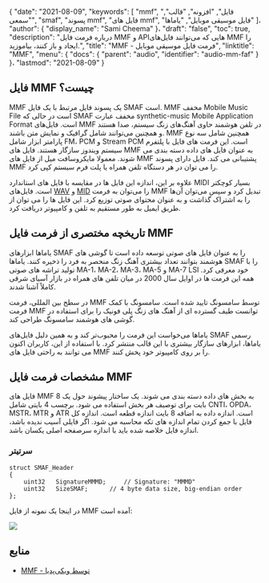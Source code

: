 {
  "date": "2021-08-09",
  "keywords": [
"mmf",
"فایل",
"افزونه",
"قالب",
"سمعی",
"smaf",
"پسوند mmf",
"فایل های mmf",
"فایل موسیقی موبایل",
"یاماها"
]،
  "author": {
    "display_name": "Sami Cheema"
}،
  "draft": "false",
  "toc": true,
  "description": "درباره فرمت فایل MMF و APIهایی که می‌توانند فایل‌های MMF را ایجاد و باز کنند، بیاموزید.",
  "title": "MMF - فرمت فایل موسیقی موبایل",
  "linktitle": "MMF",
  "menu": {
    "docs": {
      "parent": "audio",
      "identifier": "audio-mm-faf"
}
}،
  "lastmod": "2021-08-09"
}

## فایل MMF چیست؟

MMF یک پسوند فایل مرتبط با یک فایل SMAF است. MMF مخفف Mobile Music File است در حالی که SMAF مخفف عبارت synthetic-music Mobile Application Format است. فایل‌های MMF در تلفن هوشمند حاوی آهنگ‌های زنگ سیستم، صدا هستند و همچنین می‌توانند شامل گرافیک و نمایش متن باشند. MMF همچنین شامل سه نوع پارامتر ابزار شامل FM، PCM و Stream PCM است. این فرمت های فایل با پلتفرم سیستم ویندوز سازگار هستند. فایل های MMF به عنوان فایل های داده دسته بندی می شوند. معمولا مایکروسافت میل از فایل های MMF پشتیبانی می کند. فایل دارای پسوند MMF را می توان در هر دستگاه تلفن همراه یا پلت فرم سیستم کپی کرد.

علاوه بر این، اندازه این فایل ها در مقایسه با فایل های استاندارد MIDI بسیار کوچکتر است. فایل‌های [WAV](/audio/wav/) و [MID](/audio/mid/) را می‌توان به فرمت MMF تبدیل کرد و سپس می‌توان آن‌ها را به اشتراک گذاشت و به عنوان محتوای صوتی توزیع کرد. این فایل ها را می توان از طریق ایمیل به طور مستقیم به تلفن و کامپیوتر دریافت کرد.


## تاریخچه مختصری از فرمت فایل MMF

یاماها ابزارهای SMAF را به عنوان فایل های صوتی توسعه داده است تا گوشی های هوشمند بتوانند تعداد بیشتری آهنگ زنگ منحصر به فرد را ذخیره کنند. یاماها SMAF را با تولید تراشه های صوتی MA-1، MA-2، MA-3، MA-5 و MA-7 LSI خود معرفی کرد. همه این فرمت ها در اوایل سال 2000 در میان تلفن های همراه در بازار آسیای شرقی کاملاً آشنا شدند.

در سطح بین المللی، فرمت MMF توسط سامسونگ تایید شده است. سامسونگ با کمک فرمت MMF توانست طیف گسترده ای از آهنگ های زنگ پلی فونیک را برای استفاده در گوشی های هوشمند سامسونگ طراحی کند.

یاماها می‌خواست این فرمت را محبوب‌تر کند و به همین دلیل فایل‌های SMAF رسمی یاماها، ابزارهای سازگار بیشتری با این قالب منتشر کرد. با استفاده از این، کاربران اکنون می توانند به راحتی فایل های MMF را بر روی کامپیوتر خود پخش کنند.


## مشخصات فرمت فایل MMF ##

فایل های MMF به بخش های داده دسته بندی می شوند. یک ساختار پیشوند حول یک 8 بایت برای توصیف هر بخش استفاده می شود.
برچسب 4 بایتی شامل CNTI، OPDA، MSTR، MTR و ATR است. اندازه داده به اضافه 8 بایت اندازه قطعه است. اندازه کل فایل با جمع کردن تمام اندازه های تکه محاسبه می شود. اگر فایلی آسیب ندیده باشد، اندازه فایل خلاصه شده باید با اندازه سرصفحه اصلی یکسان باشد.

### سرتیتر ###

```
struct SMAF_Header
{
    uint32   SignatureMMMD;     // Signature: "MMMD"
    uint32   SizeSMAF;      // 4 byte data size, big-endian order
};
```

در اینجا یک نمونه از فایل MMF آمده است:

![](../mmf.png)

## منابع

* [MMF - توسط ویکی‌پدیا](https://en.wikipedia.org/wiki/Synthetic_music_mobile_application_format)


